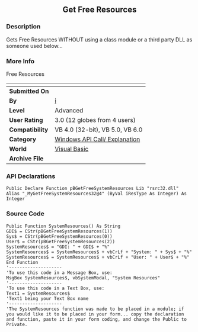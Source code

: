 ﻿<div align="center">

## Get Free Resources


</div>

### Description

Gets Free Resources WITHOUT using a class module or a third party DLL as someone used below...
 
### More Info
 
Free Resources


<span>             |<span>
---                |---
**Submitted On**   |
**By**             |[i](https://github.com/Planet-Source-Code/PSCIndex/blob/master/ByAuthor/i.md)
**Level**          |Advanced
**User Rating**    |3.0 (12 globes from 4 users)
**Compatibility**  |VB 4\.0 \(32\-bit\), VB 5\.0, VB 6\.0
**Category**       |[Windows API Call/ Explanation](https://github.com/Planet-Source-Code/PSCIndex/blob/master/ByCategory/windows-api-call-explanation__1-39.md)
**World**          |[Visual Basic](https://github.com/Planet-Source-Code/PSCIndex/blob/master/ByWorld/visual-basic.md)
**Archive File**   |[](https://github.com/Planet-Source-Code/i-get-free-resources__1-7032/archive/master.zip)

### API Declarations

```
Public Declare Function pBGetFreeSystemResources Lib "rsrc32.dll" Alias "_MyGetFreeSystemResources32@4" (ByVal iResType As Integer) As Integer
```


### Source Code

```
Public Function SystemResources() As String
GDI$ = CStr(pBGetFreeSystemResources(1))
Sys$ = CStr(pBGetFreeSystemResources(0))
User$ = CStr(pBGetFreeSystemResources(2))
SystemResources$ = "GDI: " + GDI$ + "%"
SystemResources$ = SystemResources$ + vbCrLf + "System: " + Sys$ + "%"
SystemResources$ = SystemResources$ + vbCrLf + "User: " + User$ + "%"
End Function
'--------------------
'To use this code in a Message Box, use:
MsgBox SystemResources$, vbSystemModal, "System Resources"
'--------------------
'To use this code in a Text Box, use:
Text1 = SystemResources$
'Text1 being your Text Box name
'--------------------
'The SystemResources function was made to be placed in a module; if you would like it to be placed in your form... copy the declaration and function, paste it in your form coding, and change the Public to Private.
```

